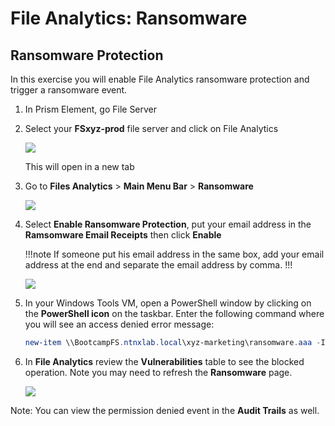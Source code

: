 # File Analytics: Ransomware 

## Ransomware Protection

In this exercise you will enable File Analytics ransomware protection
and trigger a ransomware event.

1.  In Prism Element, go File Server

2.  Select your **FSxyz-prod** file server and click on File Analytics

    ![](images/ransomware_connect.png)

    This will open in a new tab

3.  Go to **Files Analytics** > **Main Menu Bar** > **Ransomware**

    ![](images/ransomware_menu.png)

4.  Select **Enable Ransomware Protection**, put your email address in the **Ramsomware Email Receipts** then click **Enable**

    !!!note
        If someone put his email address in the same box, add your email address at the end and separate the email address by comma.
    !!!

    ![](images/ransomware_enable.png) 

5.  In your Windows Tools VM, open a PowerShell window by clicking on
    the **PowerShell icon** on the taskbar. Enter the following command
    where you will see an access denied error message:

    ``` PowerShell
    new-item \\BootcampFS.ntnxlab.local\xyz-marketing\ransomware.aaa -ItemType file
    ```

6.  In **File Analytics** review the **Vulnerabilities** table to see
    the blocked operation. Note you may need to refresh the
    **Ransomware** page.

    ![](images/ransomware_attempts.png)

Note: You can view the permission denied event in the **Audit Trails**
as well.
